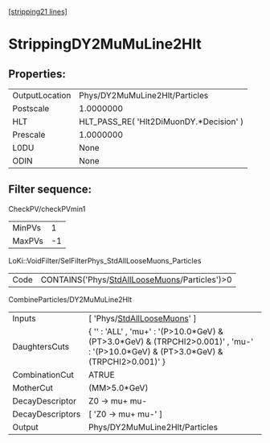 [\[stripping21 lines\]](../stripping21-index.md)

# StrippingDY2MuMuLine2Hlt

## Properties:

|                |                                          |
|----------------|------------------------------------------|
| OutputLocation | Phys/DY2MuMuLine2Hlt/Particles           |
| Postscale      | 1.0000000                                |
| HLT            | HLT_PASS_RE( 'Hlt2DiMuonDY.\*Decision' ) |
| Prescale       | 1.0000000                                |
| L0DU           | None                                     |
| ODIN           | None                                     |

## Filter sequence:

CheckPV/checkPVmin1

|        |     |
|--------|-----|
| MinPVs | 1   |
| MaxPVs | -1  |

LoKi::VoidFilter/SelFilterPhys_StdAllLooseMuons_Particles

|      |                                                                                                      |
|------|------------------------------------------------------------------------------------------------------|
| Code | CONTAINS('Phys/[StdAllLooseMuons](../commonparticles/stripping21-stdallloosemuons.md)/Particles')\>0 |

CombineParticles/DY2MuMuLine2Hlt

|                  |                                                                                                                                              |
|------------------|----------------------------------------------------------------------------------------------------------------------------------------------|
| Inputs           | \[ 'Phys/[StdAllLooseMuons](../commonparticles/stripping21-stdallloosemuons.md)' \]                                                          |
| DaughtersCuts    | { '' : 'ALL' , 'mu+' : '(P\>10.0\*GeV) & (PT\>3.0\*GeV) & (TRPCHI2\>0.001)' , 'mu-' : '(P\>10.0\*GeV) & (PT\>3.0\*GeV) & (TRPCHI2\>0.001)' } |
| CombinationCut   | ATRUE                                                                                                                                        |
| MotherCut        | (MM\>5.0\*GeV)                                                                                                                               |
| DecayDescriptor  | Z0 -\> mu+ mu-                                                                                                                               |
| DecayDescriptors | \[ 'Z0 -\> mu+ mu-' \]                                                                                                                       |
| Output           | Phys/DY2MuMuLine2Hlt/Particles                                                                                                               |
